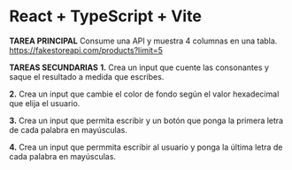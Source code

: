 # React + TypeScript + Vite

**TAREA PRINCIPAL**
Consume una API y muestra 4 columnas en una tabla. https://fakestoreapi.com/products?limit=5

**TAREAS SECUNDARIAS**
**1.** Crea un input que cuente las consonantes y saque el resultado a medida que escribes.

**2.** Crea un input que cambie el color de fondo según el valor hexadecimal que elija el usuario.

**3.** Crea un input que permita escribir y un botón que ponga la primera letra de cada palabra en mayúsculas.

**4.** Crea un input que permmita escribir al usuario y ponga la última letra de cada palabra en mayúsculas.

